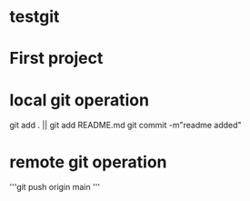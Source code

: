 # testgit
# First project

# local git operation
   git add . || git add README.md
   git commit -m"readme added"


# remote git operation
'''git push origin main
'''
